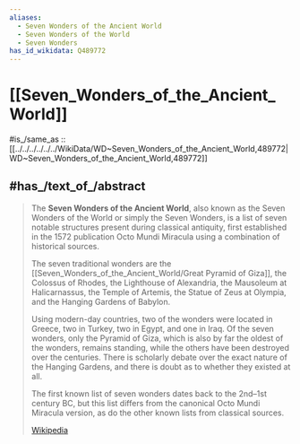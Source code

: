 ```yaml
---
aliases:
  - Seven Wonders of the Ancient World
  - Seven Wonders of the World
  - Seven Wonders
has_id_wikidata: Q489772
---
```


# [[Seven_Wonders_of_the_Ancient_World]] 

#is_/same_as :: [[../../../../../../WikiData/WD~Seven_Wonders_of_the_Ancient_World,489772|WD~Seven_Wonders_of_the_Ancient_World,489772]] 

## #has_/text_of_/abstract 

> The **Seven Wonders of the Ancient World**, 
> also known as the Seven Wonders of the World or simply the Seven Wonders, 
> is a list of seven notable structures present during classical antiquity, 
> first established in the 1572 publication Octo Mundi Miracula using a combination of historical sources.
>
> The seven traditional wonders are the [[Seven_Wonders_of_the_Ancient_World/Great Pyramid of Giza]], the Colossus of Rhodes, the Lighthouse of Alexandria, the Mausoleum at Halicarnassus, the Temple of Artemis, the Statue of Zeus at Olympia, and the Hanging Gardens of Babylon. 
> 
> Using modern-day countries, two of the wonders were located in Greece, 
> two in Turkey, two in Egypt, and one in Iraq. 
> Of the seven wonders, only the Pyramid of Giza, which is also by far the oldest of the wonders, 
> remains standing, while the others have been destroyed over the centuries. 
> There is scholarly debate over the exact nature of the Hanging Gardens, 
> and there is doubt as to whether they existed at all. 
>
> The first known list of seven wonders dates back to the 2nd–1st century BC, 
> but this list differs from the canonical Octo Mundi Miracula version, 
> as do the other known lists from classical sources.
>
> [Wikipedia](https://en.wikipedia.org/wiki/Seven%20Wonders%20of%20the%20Ancient%20World) 

